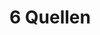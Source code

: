 # 6 Quellen #
[^cf1]: Oremus, Will. "Who Really Controls What You See in Your Facebook Feed—and Why They Keep Changing It   ." Slate Magazine. Slate.com, 03 Jan. 2016. Web. 08 Jan. 2017. <http://www.slate.com/articles/technology/cover_story/2016/01/how_facebook_s_news_feed_algorithm_works.html>.

[^cf2]: The Signal. "What is data science vs. statistics? - The Signal." The Signal. 30 Mar. 2016. Web. 8 Jan. 2017. <https://blog.mixpanel.com/2016/03/30/this-is-the-difference-between-statistics-and-data-science/>

[^cf3]: Glassdoor. " Best Jobs in America ." Glassdoor. n.d. Web. 8 Jan. 2017. <https://www.glassdoor.com/List/Best-Jobs-in-America-LST_KQ0,20.htm>

[^cf4]: Harvard Business Review. "Data Scientist: The Sexiest Job of the 21st Century." Harvard Business Review. 1 Oct. 2012. Web. 8 Jan. 2017. <https://hbr.org/2012/10/data-scientist-the-sexiest-job-of-the-21st-century>

[^cf5]: Stacey Higginbotham. "Sensor Networks Top Social Networks for Big Data." Gigaom.com. 13 Sept. 2010. Web. 15 Jan. 2017. <https://gigaom.com/2010/09/13/sensor-networks-top-social-networks-for-big-data-2/>

[^cf6]: A Petabyte is approximately 1,000 Terabytes or one million Gigabytes. It's hard to visualize what a Petabyte could hold. 1 Petabyte could hold approximately 20 million 4-door filing cabinets full of text. It could hold 500 billion pages of standard printed text. It would take about 500 million floppy disks to store the same amount of data. N.a. "Megabytes, Gigabytes, Terabytes - What Are They?." Whatsabyte.com. n.d. Web. 15 Jan. 2017. <http://www.whatsabyte.com/>

[^cf7]: Long, Moe. "How Much Does Google Really Know About You?." MakeUseOf. n.d. Web. 15 Jan. 2017. <http://www.makeuseof.com/tag/how-much-google-know-about-you/>

[^cf8]: Alexis C. Madrigal. "How Netflix Reverse Engineered Hollywood." The Atlantic. n.d. Web. 29 Jan. 2017. <http://www.theatlantic.com/technology/archive/2014/01/how-netflix-reverse-engineered-hollywood/282679/>

[^cf9]: Xavier Amatriain. "Netflix Recommendations: Beyond the 5 stars (Part 1)." Techblog.netflix.com. n.d. Web. 29 Jan. 2017. <http://techblog.netflix.com/2012/04/netflix-recommendations-beyond-5-stars.html>

[^cf10]: N.a. "Nutzungshinweise | WirtschaftsWoche Online." Wiwo.de. n.d. Web. 29 Jan. 2017. <http://www.wiwo.de/impressum/nutzungshinweise/blocker/?callback=%2Funternehmen%2Fit%2Fnetflix-in-deutschland-mehr-abonnenten-als-einwohner%2F14702184.html>

[^cf11]: Google Docs. "Netflix Genres by ID - 1 to 100,000." Google Docs. n.d. Web. 29 Jan. 2017. <https://docs.google.com/spreadsheets/d/1eISFvq42Sll10xekyV-XQdwoG7_gjZpreNG40Pz8G0k/edit?usp=embed_facebook>

[^cf12]: Alexis C. Madrigal. "How Netflix Reverse Engineered Hollywood." The Atlantic. n.d. Web. 29 Jan. 2017. <http://www.theatlantic.com/technology/archive/2014/01/how-netflix-reverse-engineered-hollywood/282679/>

[^cf13]: N.a. "." Inka.htw-berlin.de. 24 Sept. 2012. Web. 29 Jan. 2017. <http://inka.htw-berlin.de/Sieck/Abschlussarbeiten/Hebeisen.pdf>

[^cf14]: Andrew Leonard. "How Netflix is turning viewers into puppets." Salon. 1 Feb. 2013. Web. 29 Jan. 2017. <http://www.salon.com/2013/02/01/how_netflix_is_turning_viewers_into_puppets/>

[^cf15]: Justin Basilico. "Learning a Personalized Homepage." Techblog.netflix.com. n.d. Web. 29 Jan. 2017. <http://techblog.netflix.com/2015/04/learning-personalized-homepage.html>

[^cf16]: Justin Basilico. "To Be Continued: Helping you find shows to continue watching on Netflix." Techblog.netflix.com. n.d. Web. 29 Jan. 2017. <http://techblog.netflix.com/2016/10/to-be-continued.html>

[^cf17]: Von Hannes Grassegger Und Mikael Krogerus. "Ich habe nur gezeigt, dass es die Bombe gibt - Das Magazin." Das Magazin. 3 Dec. 2016. Web. 8 Jan. 2017. <https://www.dasmagazin.ch/2016/12/03/ich-habe-nur-gezeigt-dass-es-die-bombe-gibt/>

[^cf18]: Horn, Dennis. "Hat wirklich der große Big-Data-Zauber Trump zum Präsidenten gemacht?." Digitalistan. 5 Dec. 2016. Web. 9 Jan. 2017. <https://blog.wdr.de/digitalistan/hat-wirklich-der-grosse-big-data-zauber-trump-zum-praesidenten-gemacht/>

[^cf19]: Spiegel Online, Hamburg, Germany. "US-Wahl und Daten-Ingenieure: Ich ganz allein habe Trump ins Amt gebracht - SPIEGEL ONLINE - Netzwelt." SPIEGEL ONLINE. 5 Dec. 2016. Web. 9 Jan. 2017. <http://www.spiegel.de/netzwelt/netzpolitik/donald-trump-und-die-daten-ingenieure-endlich-eine-erklaerung-mit-der-alles-sinn-ergibt-a-1124439.html>

[^cf20]: Issie Lapowsky. "A Lot of People Are Saying Trump’s New Data Team Is Shady." WIRED. 15 Aug. 2016. Web. 9 Jan. 2017. <https://www.wired.com/2016/08/trump-cambridge-analytica/>

[^cf21]: Bershidsky, Leonid. "No, Big Data Didn't Win the U.S. Election." Bloomberg View. 8 Dec. 2016. Web. 9 Jan. 2017. <https://www.bloomberg.com/view/articles/2016-12-08/no-big-data-didn-t-win-the-u-s-election>

[^cf22]: Eva Wolfangel. "Big Data: Haben psychologische Facebookdaten Trumps Sieg verursacht?." Spektrum.de. n.d. Web. 9 Jan. 2017. <http://www.spektrum.de/kolumne/haben-psychologische-facebookdaten-trumps-sieg-verursacht/1431745>

[^cf23]: Gastbeitrag. "Algorithmen Allmächtig? Freiheit in den Zeiten der Statistik." netzpolitik.org. 25 Jul. 2014. Web. 25 Jan. 2017. <https://netzpolitik.org/2014/algorithmen-allmaechtig-freiheit-in-den-zeiten-der-statistik/>

[^cf24]: Markus Reuter. "Parteien in Deutschland haben noch keine Position zu Wähler-Targeting (Update)." netzpolitik.org. 6 Dec. 2016. Web. 25 Jan. 2017. <https://netzpolitik.org/2016/parteien-in-deutschland-haben-noch-keine-position-zu-waehler-targeting/>

[^cf25]: N.a. "Cambridge Analytica – About Us." Cambridgeanalytica.org. 10 Jan. 2017. Web. 15 Jan. 2017. <https://cambridgeanalytica.org/about>

[^cf26]: YouTube. "The Power of Big Data and Psychographics." YouTube. 27 Sept. 2016. Web. 22 Jan. 2017. <https://www.youtube.com/watch?v=n8Dd5aVXLCc>

[^cf27]: Cambridge Analytica. "Cambridge Analytica – Better Audience Targeting." Cambridge Analytica. 10 Jan. 2017. Web. 22 Jan. 2017. <https://cambridgeanalytica.org/>

[^cf28]: Shvachko, Konstantin, et al. "The hadoop distributed file system." 2010 IEEE 26th symposium on mass storage systems and technologies (MSST). IEEE, 2010.

[^cf29]: N.a. "HDFS Architecture Guide." Hadoop.apache.org. 4 Aug. 2013. Web. 25 Jan. 2017. <https://hadoop.apache.org/docs/r1.2.1/hdfs_design.html>

[^cf30]: Margaret Rouse. "Apache Hadoop YARN (Yet Another Resource Negotiator)." SearchDataManagement. n.d. Web. 25 Jan. 2017. <http://searchdatamanagement.techtarget.com/definition/Apache-Hadoop-YARN-Yet-Another-Resource-Negotiator>

[^cf31]: Dean, Jeffrey, and Sanjay Ghemawat. "MapReduce: simplified data processing on large clusters." Communications of the ACM 51.1 (2008): 107-113.

[^cf32]: Sean Owen. "Why Apache Spark is a Crossover Hit for Data Scientists - Cloudera Engineering Blog." Cloudera Engineering Blog. 3 Mar. 2014. Web. 22 Jan. 2017. <http://blog.cloudera.com/blog/2014/03/why-apache-spark-is-a-crossover-hit-for-data-scientists/>

[^cf33]: N.a. "The Apache Software Foundation Announces Apache™ Spark™ as a Top-Level Project : The Apache Software Foundation Blog." Blogs.apache.org. 20 Jan. 2017. Web. 22 Jan. 2017. <https://blogs.apache.org/foundation/entry/the_apache_software_foundation_announces50>

[^cf34]: N.a. "Jupyter and the future of IPython — IPython." Ipython.org. 9 Jan. 2017. Web. 22 Jan. 2017. <http://ipython.org/index.html>

[^cf35]: N.a. "Project Jupyter." Jupyter.org. 17 Jan. 2017. Web. 22 Jan. 2017. <http://www.jupyter.org>

[^cf36]: N.a. "scikit-learn: machine learning in Python — scikit-learn 0.18.1 documentation." Scikit-learn.org. n.d. Web. 22 Jan. 2017. <http://scikit-learn.org/stable/>

[^cf37]: N.a. "Python Data Analysis Library — pandas: Python Data Analysis Library." Pandas.pydata.org. 26 Dec. 2016. Web. 22 Jan. 2017. <http://pandas.pydata.org/>

[^cf38]: N.a. "Matplotlib: Python plotting — Matplotlib 2.0.0 documentation." Matplotlib.org. 19 Jan. 2017. Web. 22 Jan. 2017. <http://matplotlib.org/>

[^cf39]: Turner, Stephen. "Using and Abusing Data Visualization: Anscombe’s Quartet and Cheating Bonferroni." R-bloggers. 26 Feb. 2015. Web. 25 Jan. 2017. <https://www.r-bloggers.com/using-and-abusing-data-visualization-anscombes-quartet-and-cheating-bonferroni/>

[^cf40]: N.a. "Gartner Says 6.4 Billion Connected ." Gartner.com. n.d. Web. 22 Jan. 2017. <http://www.gartner.com/newsroom/id/3165317>

[^cf41]: Tony Danova. "Morgan Stanley: 75 Billion Devices Will Be Connected To The Internet Of Things By 2020." Business Insider. 2 Oct. 2013. Web. 22 Jan. 2017. <http://www.businessinsider.com/75-billion-devices-will-be-connected-to-the-internet-by-2020-2013-10>

[^cf42]: Larry Dignan. "Facebook's 10-year roadmap outlined, eyes AI, VR, Internet access infrastructure | ZDNet." ZDNet. 12 Apr. 2016. Web. 22 Jan. 2017. <http://www.zdnet.com/article/facebooks-10-year-roadmap-outlined-eyes-ai-vr-internet-access-infrastructure/>